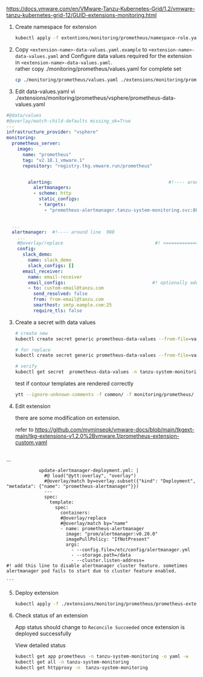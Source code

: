 https://docs.vmware.com/en/VMware-Tanzu-Kubernetes-Grid/1.2/vmware-tanzu-kubernetes-grid-12/GUID-extensions-monitoring.html



1. Create namespace for extension

    ```sh
    kubectl apply -f extentions/monitoring/prometheus/namespace-role.yaml
    ```

2. Copy `<extension-name>-data-values.yaml.example` to `<extension-name>-data-values.yaml` and
   Configure data values required for the extension in `<extension-name>-data-values.yaml`. <br>
   rather copy ./monitoring/prometheus/values.yaml for complete set
   ``` sh
   cp ./monitoring/prometheus/values.yaml ./extensions/monitoring/prometheus/vsphere/prometheus-data-values.yaml
   ```

2. Edit data-values.yaml 
vi ./extensions/monitoring/prometheus/vsphere/prometheus-data-values.yaml

```yaml      
#@data/values
#@overlay/match-child-defaults missing_ok=True
---
infrastructure_provider: "vsphere"
monitoring:
  prometheus_server:
    image:
      name: "prometheus"
      tag: "v2.18.1_vmware.1"
      repository: "registry.tkg.vmware.run/prometheus"


        alerting:                                           #!---- around line 211 
          alertmanagers:
          - scheme: http
            static_configs:
            - targets:
              - "prometheus-alertmanager.tanzu-system-monitoring.svc:80"  #! alermanager service listens on port 80.


  ...
  alertmanager:  #!---- around line  908 
    ...
    #@overlay/replace                                  #! <============ put this to prevent ytt errors.
    config:
      slack_demo:
        name: slack_demo
        slack_configs: []
      email_receiver:
        name: email-receiver
        email_configs:                                #! optionally add email config
        - to: custom-email@tanzu.com
          send_resolved: false
          from: from-email@tanzu.com
          smarthost: smtp.eample.com:25
          require_tls: false

```

3. Create a secret with data values
   ```sh
   # create new
   kubectl create secret generic prometheus-data-values --from-file=values.yaml=./extensions/monitoring/prometheus/vsphere/prometheus-data-values.yaml -n tanzu-system-monitoring

   # for replace
   kubectl create secret generic prometheus-data-values --from-file=values.yaml=./extensions/monitoring/prometheus/vsphere/prometheus-data-values.yaml -n tanzu-system-monitoring -o yaml --dry-run | kubectl replace -f-

   # verify
   kubectl get secret  prometheus-data-values -n tanzu-system-monitoring -o 'go-template={{ index .data "values.yaml" }}' | base64 -d 
   ```
   
   test if contour templates are rendered correctly
   ```sh
   ytt --ignore-unknown-comments -f common/ -f monitoring/prometheus/  -f ./extensions/monitoring/prometheus/vsphere/prometheus-data-values.yaml  -v infrastructure_provider=vsphere 
   ```


4. Edit extension

    there are some modification on extension.
    
    refer to  https://github.com/myminseok/vmware-docs/blob/main/tkgext-main/tkg-extensions-v1.2.0%2Bvmware.1/prometheus-extension-custom.yaml

    ```
 ...

                update-alertmanager-deployment.yml: |
                  #@ load("@ytt:overlay", "overlay")
                  #@overlay/match by=overlay.subset({"kind": "Deployment", "metadata": {"name": "prometheus-alertmanager"}})
                  ---
                  spec:
                    template:
                      spec:
                        containers:
                        #@overlay/replace
                        #@overlay/match by="name"
                        - name: prometheus-alertmanager
                          image: "prom/alertmanager:v0.20.0"
                          imagePullPolicy: "IfNotPresent"
                          args:
                            - --config.file=/etc/config/alertmanager.yml
                            - --storage.path=/data
                            - --cluster.listen-address=                        #! add this line to disable alertmanager cluster feature. sometimes alertmanager pod fails to start due to cluster feature enabled.
                           
    ```
    
5. Deploy extension  

    ```sh 
    kubectl apply -f ./extensions/monitoring/prometheus/prometheus-extension.yaml
    
    ```


6. Check status of an extension

   App status should change to `Reconcile Succeeded` once extension is deployed successfully
   
   View detailed status

    ```sh
    kubectl get app prometheus -n tanzu-system-monitoring -o yaml -w
    kubectl get all -n tanzu-system-monitoring
    kubectl get httpproxy -n  tanzu-system-monitoring
    
    ```

